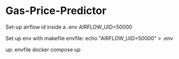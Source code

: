 # Gas-Price-Predictor

Set-up airflow id inside a .env
AIRFLOW_UID=50000


Set up env with makefile
envfile:
	echo "AIRFLOW_UID=50000" > .env

up: envfile
	docker compose up